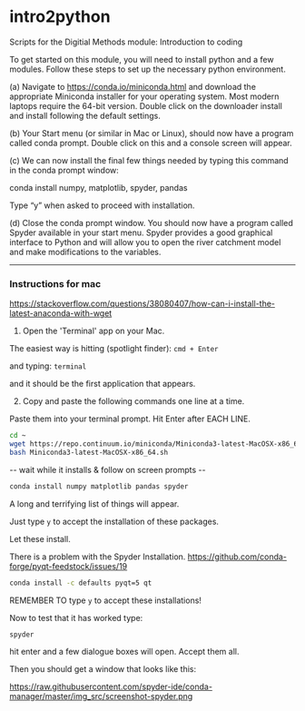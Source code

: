 # intro2python
Scripts for the Digitial Methods module: Introduction to coding

To get started on this module, you will need to install python and a few modules. Follow these steps to set up the necessary python environment.

(a) Navigate to https://conda.io/miniconda.html and download the appropriate Miniconda installer for your operating system. Most modern laptops require the 64-bit version. Double click on the downloader install and install following the default settings.

(b) Your Start menu (or similar in Mac or Linux), should now have a program called conda prompt. Double click on this and a console screen will appear.

(c) We can now install the final few things needed by typing this command in the conda prompt window:

conda install numpy, matplotlib, spyder, pandas

Type “y” when asked to proceed with installation.

(d) Close the conda prompt window. You should now have a program called Spyder available in your start menu. Spyder provides a good graphical interface to Python and will allow you to open the river catchment model and make modifications to the variables.

---------------------------
### Instructions for mac
https://stackoverflow.com/questions/38080407/how-can-i-install-the-latest-anaconda-with-wget

1. Open the 'Terminal' app on your Mac.

The easiest way is hitting (spotlight finder):
`cmd + Enter`

and typing:
`terminal`

and it should be the first application that appears.

2. Copy and paste the following commands one line at a time.

Paste them into your terminal prompt.
Hit Enter after EACH LINE.

```bash
cd ~
wget https://repo.continuum.io/miniconda/Miniconda3-latest-MacOSX-x86_64.sh
bash Miniconda3-latest-MacOSX-x86_64.sh
```

-- wait while it installs & follow on screen prompts --

```bash
conda install numpy matplotlib pandas spyder
```

A long and terrifying list of things will appear.

Just type `y` to accept the installation of these packages.

Let these install.

There is a problem with the Spyder Installation.
https://github.com/conda-forge/pyqt-feedstock/issues/19
```bash
conda install -c defaults pyqt=5 qt
```

REMEMBER TO type `y` to accept these installations!

Now to test that it has worked type:
```bash
spyder
```
hit enter and a few dialogue boxes will open. Accept them all.

Then you should get a window that looks like this:

https://raw.githubusercontent.com/spyder-ide/conda-manager/master/img_src/screenshot-spyder.png
